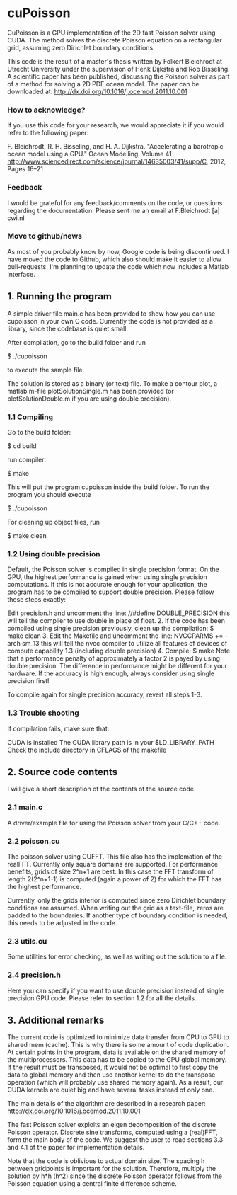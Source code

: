 <h1>cuPoisson</h1>
CuPoisson is a GPU implementation of the 2D fast Poisson solver using CUDA. The method solves the discrete Poisson equation on a rectangular grid, assuming zero Dirichlet boundary conditions.

This code is the result of a master's thesis written by Folkert Bleichrodt at Utrecht University under the supervision of Henk Dijkstra and Rob Bisseling. A scientific paper has been published, discussing the Poisson solver as part of a method for solving a 2D PDE ocean model. The paper can be downloaded at: http://dx.doi.org/10.1016/j.ocemod.2011.10.001

<h3>How to acknowledge?</h3>
If you use this code for your research, we would appreciate it if you would refer to the following paper:

F. Bleichrodt, R. H. Bisseling, and H. A. Dijkstra. "Accelerating a barotropic ocean model using a GPU." Ocean Modelling, Volume 41 <http://www.sciencedirect.com/science/journal/14635003/41/supp/C>, 2012, Pages 16–21

<h3>Feedback</h3>
I would be grateful for any feedback/comments on the code, or questions regarding the documentation.
Please sent me an email at F.Bleichrodt [a| cwi.nl

<h3>Move to github/news</h3>
As most of you probably know by now, Google code is being discontinued. I have moved the code to Github, which also should make it easier to allow pull-requests. I'm planning to update the code which now includes a Matlab interface.
<h2>1. Running the program</h2>
A simple driver file main.c has been provided to show how you can use cupoisson in your own C code. Currently the code is not provided as a library, since the codebase is quiet small. 

After compilation, go to the build folder and run

$ ./cupoisson

to execute the sample file.

The solution is stored as a binary (or text) file. To make a contour plot, a matlab m-file plotSolutionSingle.m has been provided (or plotSolutionDouble.m if you are using double precision).

<h3>1.1 Compiling</h3>
Go to the build folder:

$ cd build

run compiler:

$ make

This will put the program cupoisson inside the build folder. To run the program you should execute

$ ./cupoisson

For cleaning up object files, run

$ make clean

<h3>1.2 Using double precision</h3>
Default, the Poisson solver is compiled in single precision format. On the GPU, the highest performance is gained when using single precision computations. If this is not accurate enough for your application, the program has to be compiled to support double precision. Please follow these steps exactly:

Edit precision.h and uncomment the line:
//#define DOUBLE_PRECISION
this will tell the compiler to use double in place of float.
2. If the code has been compiled using single precision previously,
clean up the compilation:
$ make clean
3. Edit the Makefile and uncomment the line:
NVCCPARMS += -arch sm_13
this will tell the nvcc compiler to utilize all features of devices of compute capability 1.3 (including double precision)
4. Compile:
$ make
Note that a performance penalty of approximately a factor 2 is payed by using double precision. The difference in performance might be different for your hardware. If the accuracy is high enough, always consider using single precision first!

To compile again for single precision accuracy, revert all steps 1-3.

<h3>1.3 Trouble shooting</h3>
If compilation fails, make sure that:

CUDA is installed
The CUDA library path is in your $LD_LIBRARY_PATH
Check the include directory in CFLAGS of the makefile
<h2>2. Source code contents</h2>
I will give a short description of the contents of the source code.

<h3>2.1 main.c</h3>
A driver/example file for using the Poisson solver from your C/C++ code.

<h3>2.2 poisson.cu</h3>
The poisson solver using CUFFT. This file also has the implemation of the realFFT. Currently only square domains are supported. For performance benefits, grids of size 2^n+1 are best. In this case the FFT transform of length 2(2^n+1-1) is computed (again a power of 2) for which the FFT has the highest performance.

Currently, only the grids interior is computed since zero Dirichlet boundary conditions are assumed. When writing out the grid as a text-file, zeros are padded to the boundaries. If another type of boundary condition is needed, this needs to be adjusted in the code.

<h3>2.3 utils.cu</h3>
Some utilities for error checking, as well as writing out the solution to a file.

<h3>2.4 precision.h</h3>
Here you can specify if you want to use double precision instead of single precision GPU code. Please refer to section 1.2 for all the details.

<h2>3. Additional remarks</h2>
The current code is optimized to minimize data transfer from CPU to GPU to shared mem (cache). This is why there is some amount of code duplication. At certain points in the program, data is available on the shared memory of the multiprocessors. This data has to be copied to the GPU global memory. If the result must be transposed, it would not be optimal to first copy the data to global memory and then use another kernel to do the transpose operation (which will probably use shared memory again). As a result, our CUDA kernels are quiet big and have several tasks instead of only one.

The main details of the algorithm are described in a research paper: http://dx.doi.org/10.1016/j.ocemod.2011.10.001

The fast Poisson solver exploits an eigen decomposition of the discrete Poisson operator. Discrete sine transforms, computed using a (real)FFT, form the main body of the code. We suggest the user to read sections 3.3 and 4.1 of the paper for implementation details.

Note that the code is oblivious to actual domain size. The spacing h between gridpoints is important for the solution. Therefore, multiply the solution by h*h (h^2) since the discrete Poisson operator follows from the Poisson equation using a central finite difference scheme.
